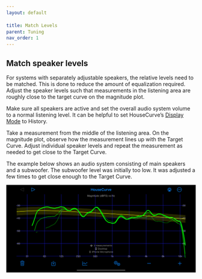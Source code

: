 ```yaml
---
layout: default

title: Match Levels
parent: Tuning
nav_order: 1
---
```


## Match speaker levels

For systems with separately adjustable speakers, the relative levels need to be matched.  This is done to reduce the amount of equalization required.   Adjust the speaker levels such that measurements in the listening area are roughly close to the target curve on the magnitude plot.

Make sure all speakers are active and set the overall audio system volume to a normal listening level.  It can be helpful to set HouseCurve’s [Display Mode](../manual/plot_setup.md#display-mode) to History.

Take a measurement from the middle of the listening area.  On the magnitude plot, observe how the measurement lines up with the Target Curve.  Adjust individual speaker levels and repeat the measurement as needed to get close to the Target Curve.

The example below shows an audio system consisting of main speakers and a subwoofer.  The subwoofer level was initially too low.  It was adjusted a few times to get close enough to the Target Curve.

![subwoofer level change](/assets/img/subwoofer_level_change.png "Matching subwoofer level to main speakers")



